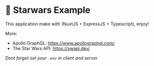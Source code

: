 
# 🚀 Starwars Example

This application make with (NuxtJS + ExpressJS + Typescript), enjoy!

More:
* Apollo GraphQL: https://www.apollographql.com/
* The Star Wars API: https://swapi.dev/

*Dont forget set your `.env` in client and server*

